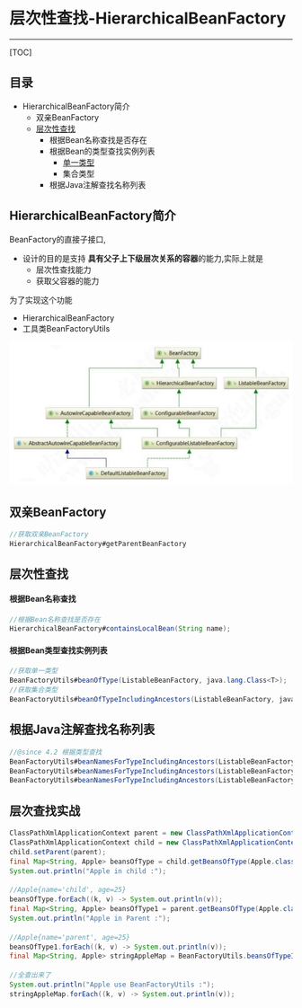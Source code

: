 # 层次性查找-HierarchicalBeanFactory

---

[TOC]

## 目录

- HierarchicalBeanFactory简介
  - 双亲BeanFactory
  - [层次性查找](#层次性查找)
    - 根据Bean名称查找是否存在
    - 根据Bean的类型查找实例列表
      - [单一类型](#单一类型)
      - 集合类型
    - 根据Java注解查找名称列表

## HierarchicalBeanFactory简介

BeanFactory的直接子接口, 

- 设计的目的是支持 **具有父子上下级层次关系的容器**的能力,实际上就是
  - 层次性查找能力
  - 获取父容器的能力

为了实现这个功能 

- HierarchicalBeanFactory
- 工具类BeanFactoryUtils





![image-20200917212321381](../../assets/image-20200917212321381.png)

## 双亲BeanFactory

```java
//获取双亲BeanFactory
HierarchicalBeanFactory#getParentBeanFactory
```

## 层次性查找

#### 根据Bean名称查找

```java
//根据Bean名称查找是否存在
HierarchicalBeanFactory#containsLocalBean(String name);
```

#### 根据Bean类型查找实例列表

```java
//获取单一类型
BeanFactoryUtils#beanOfType(ListableBeanFactory, java.lang.Class<T>);
//获取集合类型
BeanFactoryUtils#beanOfTypeIncludingAncestors(ListableBeanFactory, java.lang.Class<T>)
```

## 根据Java注解查找名称列表

```java
//@since 4.2 根据类型查找
BeanFactoryUtils#beanNamesForTypeIncludingAncestors(ListableBeanFactory, ResolvableType)
BeanFactoryUtils#beanNamesForTypeIncludingAncestors(ListableBeanFactory, java.lang.Class<?>)
BeanFactoryUtils#beanNamesForTypeIncludingAncestors(ListableBeanFactory, java.lang.Class<?>, boolean, boolean)
```

## 层次查找实战

```java
ClassPathXmlApplicationContext parent = new ClassPathXmlApplicationContext("classpath:tutorials/hierarchical/dependency-parent.xml");
ClassPathXmlApplicationContext child = new ClassPathXmlApplicationContext("classpath:tutorials/hierarchical/dependency-child.xml");
child.setParent(parent);
final Map<String, Apple> beansOfType = child.getBeansOfType(Apple.class);
System.out.println("Apple in child :");

//Apple{name='child', age=25}
beansOfType.forEach((k, v) -> System.out.println(v));
final Map<String, Apple> beansOfType1 = parent.getBeansOfType(Apple.class);
System.out.println("Apple in Parent :");

//Apple{name='parent', age=25}
beansOfType1.forEach((k, v) -> System.out.println(v)); 
final Map<String, Apple> stringAppleMap = BeanFactoryUtils.beansOfTypeIncludingAncestors(child, Apple.class);

//全查出来了
System.out.println("Apple use BeanFactoryUtils :");
stringAppleMap.forEach((k, v) -> System.out.println(v)); 
```

